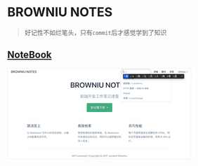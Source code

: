 # BROWNIU NOTES
> 好记性不如烂笔头，只有`commit`后才感觉学到了知识
## [NoteBook](https://browniu.github.io/note/)

![demo](./static/homepage.gif)

